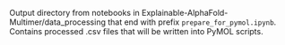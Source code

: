 Output directory from notebooks in Explainable-AlphaFold-Multimer/data_processing that end with prefix `prepare_for_pymol.ipynb`. Contains processed .csv files that will be written into PyMOL scripts.
